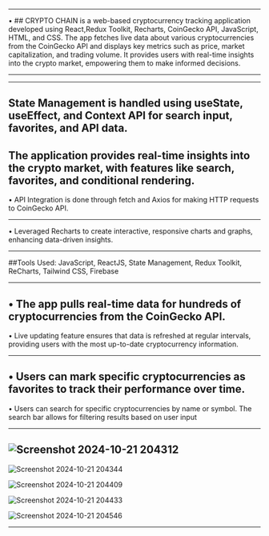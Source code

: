 ---------------------------------------------------------------------------------------------------------------------------------------------------------

• ## CRYPTO CHAIN is a web-based cryptocurrency tracking application developed using React,Redux Toolkit, Recharts, CoinGecko API, JavaScript,
HTML, and CSS. The app fetches live data about various cryptocurrencies from the CoinGecko API and
displays key metrics such as price, market capitalization, and trading volume. It provides users with real-time
insights into the crypto market, empowering them to make informed decisions.

---

---

## State Management is handled using useState, useEffect, and Context API for search input, favorites, and API data.

## The application provides real-time insights into the crypto market, with features like search, favorites, and conditional rendering.

• API Integration is done through fetch and Axios for making HTTP requests to CoinGecko API.

---

• Leveraged Recharts to create interactive, responsive charts and graphs, enhancing data-driven insights.

---

##Tools Used: JavaScript, ReactJS, State Management, Redux Toolkit, ReCharts, Tailwind CSS, Firebase

---

## • The app pulls real-time data for hundreds of cryptocurrencies from the CoinGecko API.

• Live updating feature ensures that data is refreshed at regular intervals, providing users with the most
up-to-date cryptocurrency information.

---

## • Users can mark specific cryptocurrencies as favorites to track their performance over time.

• Users can search for specific cryptocurrencies by name or symbol. The search bar allows for filtering results
based on user input

---

## ![Screenshot 2024-10-21 204312](https://github.com/user-attachments/assets/335cca24-e157-49ab-bed9-cae65fd5f5b8)

![Screenshot 2024-10-21 204344](https://github.com/user-attachments/assets/c7a61e02-507c-4c89-88c3-923675550173)

![Screenshot 2024-10-21 204409](https://github.com/user-attachments/assets/d0938e8e-23b9-42b0-bda2-be71e17a651c)

![Screenshot 2024-10-21 204433](https://github.com/user-attachments/assets/dd18a521-cdcd-40d2-8f3b-cebeca199abf)

![Screenshot 2024-10-21 204546](https://github.com/user-attachments/assets/43d998a9-2275-472b-b2a5-48b91238cc5b)

---
